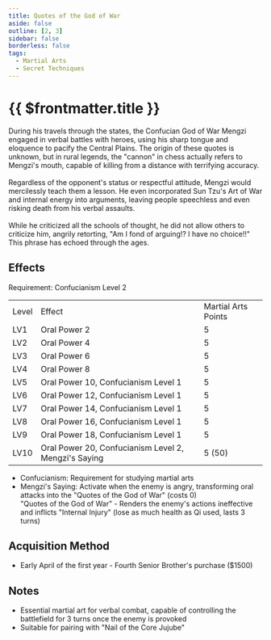 ```yaml
---
title: Quotes of the God of War
aside: false
outline: [2, 3]
sidebar: false
borderless: false
tags:
  - Martial Arts
  - Secret Techniques
---
```


# {{ $frontmatter.title }}

<BookItemIcon :size="`medium`" :needLink="false" :no="8007" :style="'float: right;'" />

During his travels through the states, the Confucian God of War Mengzi engaged in verbal battles with heroes, using his sharp tongue and eloquence to pacify the Central Plains. The origin of these quotes is unknown, but in rural legends, the "cannon" in chess actually refers to Mengzi's mouth, capable of killing from a distance with terrifying accuracy.
<br><br>
Regardless of the opponent's status or respectful attitude, Mengzi would mercilessly teach them a lesson. He even incorporated Sun Tzu's Art of War and internal energy into arguments, leaving people speechless and even risking death from his verbal assaults.
<br><br>
While he criticized all the schools of thought, he did not allow others to criticize him, angrily retorting, "Am I fond of arguing!? I have no choice!!" This phrase has echoed through the ages.
<br clear="all" />

## Effects

Requirement: Confucianism Level 2

<table>
    <tr>
        <td>Level</td>
        <td>Effect</td>
        <td>Martial Arts Points</td>
    </tr>
    <tr>
        <td>LV1</td>
        <td>Oral Power 2</td>
        <td>5</td>
    </tr>
    <tr>
        <td>LV2</td>
        <td>Oral Power 4</td>
        <td>5</td>
    </tr>
    <tr>
        <td>LV3</td>
        <td>Oral Power 6</td>
        <td>5</td>
    </tr>
    <tr>
        <td>LV4</td>
        <td>Oral Power 8</td>
        <td>5</td>
    </tr>
    <tr>
        <td>LV5</td>
        <td>Oral Power 10, Confucianism Level 1</td>
        <td>5</td>
    </tr>
    <tr>
        <td>LV6</td>
        <td>Oral Power 12, Confucianism Level 1</td>
        <td>5</td>
    </tr>
    <tr>
        <td>LV7</td>
        <td>Oral Power 14, Confucianism Level 1</td>
        <td>5</td>
    </tr>
    <tr>
        <td>LV8</td>
        <td>Oral Power 16, Confucianism Level 1</td>
        <td>5</td>
    </tr>
    <tr>
        <td>LV9</td>
        <td>Oral Power 18, Confucianism Level 1</td>
        <td>5</td>
    </tr>
    <tr>
        <td>LV10</td>
        <td>Oral Power 20, Confucianism Level 2, Mengzi's Saying</td>
        <td>5 (50)</td>
    </tr>
</table>

- Confucianism: Requirement for studying martial arts
- Mengzi's Saying: Activate when the enemy is angry, transforming oral attacks into the "Quotes of the God of War" (costs 0)<br>
"Quotes of the God of War" - Renders the enemy's actions ineffective and inflicts "Internal Injury" (lose as much health as Qi used, lasts 3 turns)


## Acquisition Method

- Early April of the first year - Fourth Senior Brother's purchase ($1500)

## Notes

- Essential martial art for verbal combat, capable of controlling the battlefield for 3 turns once the enemy is provoked
- Suitable for pairing with "Nail of the Core Jujube"